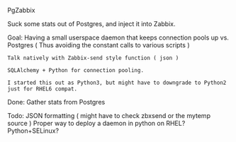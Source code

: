 PgZabbix

Suck some stats out of Postgres, and inject it into Zabbix.

Goal:
	Having a small userspace daemon that keeps connection pools up vs. Postgres
	( Thus avoiding the constant calls to various scripts )
	
	Talk natively with Zabbix-send style function ( json )

	SQLAlchemy + Python for connection pooling.

	I started this out as Python3, but might have to downgrade to Python2 just for RHEL6 compat.


Done:
	Gather stats from Postgres

Todo:
	JSON formatting ( might have to check zbxsend or the mytemp source )
	Proper way to deploy a daemon in python on RHEL?
	Python+SELinux?

